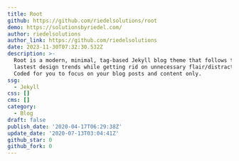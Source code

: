 ```yaml
---
title: Root
github: https://github.com/riedelsolutions/root
demo: https://solutionsbyriedel.com/
author: riedelsolutions
author_link: https://github.com/riedelsolutions
date: 2023-11-30T07:32:30.532Z
description: >-
  Root is a modern, minimal, tag-based Jekyll blog theme that follows the
  lastest design trends while getting rid on unnecessary flair/distractions.
  Coded for you to focus on your blog posts and content only.
ssg:
  - Jekyll
css: []
cms: []
category:
  - Blog
draft: false
publish_date: '2020-04-17T06:29:38Z'
update_date: '2020-07-13T03:04:41Z'
github_star: 0
github_fork: 0
---
```

